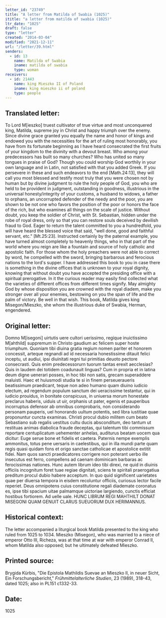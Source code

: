 ```yaml
---
letter_id: "23749"
title: "A letter from Matilda of Swabia (1025)"
ititle: "a letter from matilda of swabia (1025)"
ltr_date: "1025"
draft: false
type: "letter"
created: "2014-03-04"
modified: "2021-12-11"
url: "/letter/39.html"
senders:
  - id: 13
    name: Matilda of Swabia
    iname: matilda of swabia
    type: woman
receivers:
  - id: 21443
    name: king Mieszko II of Poland
    iname: king mieszko ii of poland
    type: people
---
```

<h2> Translated letter:</h2>To Lord M[ieszko] truest cultivator of true virtue and most unconquered king, Matilda, supreme joy in Christ and happy triumph over the enemy.
Since divine grace granted you equally the name and honor of kings and endowed you with the necessities for the art of ruling most honorably, you have from its fortunate beginning as I have heard consecrated the first fruits of your kingdom to the divinity with a devout breast.
Who among your predecessors has built so many churches?  Who has united so many tongues in praise of God?  Though you could worship God worthily in your own language and in Latin, not satisfied with that you added Greek.  If you persevere in these and such endeavors to the end [Math.24:13], they will call you most blessed and testify most truly that you were chosen not by human but by divine judgment to rule the holy people of God, you who are held to be provident in judgment, outstanding in goodness, illustrious in the universal honesty/integrity of your customs, a husband to widows, a father to orphans, an uncorrupted defender of the needy and the poor, you are shown to be not one who favors the position of the poor or honors the face of the rich, but who examines all things on the scale of justice.  Without doubt, you keep the soldier of Christ, with St. Sebastian, hidden under the robe of royal dress, only so that you can restore souls deceived by devilish fraud to God.   Eager to return the talent committed to you a hundredfold, you will have heard the blessed voice that said, "well done, good and faithful servant, etc." [Mt.25:23].  Instructed certainly by the paternal example, you have turned almost completely to heavenly things, who in that part of the world where you reign are like a fountain and source of holy catholic and apostolic faith.  For those whom the holy preachers were not able to correct by word, he compelled with the sword, bringing barbarous and ferocious nations to the lord's supper.
I have addressed this book to you in case there is something in the divine offices that is unknown to your royal dignity, knowing that without doubt you have accepted the presiding office with a spiritual prerogative.  In it the curious reader may easily find collected what the varieties of different offices from different times signify.  May almighty God by whose disposition you are crowned with the royal diadem, make you stronger over all your enemies, bestowing on you the span of life and the palm of victory.
Be well in that wish.
This book, Matilda gives king Misegon/Mieszko, she whom the illustrious duke of Swabia, Herman, engendered.
<h2 class="mt-4"> Original letter:</h2>Domno M[isegoni] uirtutis uere cultori uerissimo, regique inuictissimo M[ahthild] suppremum in Christo gaudium ac felicem super hoste triumphum.
Quoniam tibi diuina gratia regium nomen pariter et honorem concessit, arteque regnandi ad id necessaria honestissime ditauit felici inceptu, ut audiui, ipsi diuinitati regni tui primitias deuoto pectore consecrasti.
Quis enim predecessorurn tuorum tantas erexit aecclesias? Quis in laudem dei totidem coadunauit linguas? Cum in propria et in latina deum digne uenerari posses, in hoc tibi non satis, grecam superaddere maluisti. Haec et huiusmodi studia te si in finem perseueraueris beatissimum praedicant, teque non adeo humano quam diuino iudicio electum, ad regendum populum sanctum dei ueracissime testantur, qui in iudicio prouidus, in bonitate conspicuus, in uniuersa morum honestate preclarus haberis, uiduis ut uir, orphanis ut pater, egenis et pauperibus incorruptus defensor ab omnibus comprobaris, non considerando personam pauperis, uel honorando uultum potentis,  sed libra iustitiae quae proponuntur cuncta examinas. Christi procul dubio militem cum beato Sebastiano sub regalis uestitus cultu ducis absconditum, deo tantum ut restituas animas diabolica fraude deceptas, qui talentum tibi commissum reportare centuplicatum uehementer anhelas, auditurus beatam uocem qua dicitur: Euge serue bone et fidelis et caetera.  Paternis nempe exemplis ammonitus, totus pene uersaris in caelestibus, qui in illa mundi parte quam regis quasi quidam fons et origo sanctae catholicae et apostolice extitit fidei. Nam quos sancti praedicatores corrigere non poterant uerbo ille insecutus est ferro, compellens ad caenam dominicam barbaras ac ferocissimas nationes.
Hunc autem librum ideo tibi direxi, ne quid in diuinis officiis incognitum foret tuae regiae dignitati, sciens te spiritali praerogatiua preditum procul dubio habere acceptum. In quo quid significent uarietates quae per diuersa tempora in eisdem recoluntur officiis, curiosus lector facile reperiet. Deus omnipotens cuius constitutione regali diademate coronatus es, ipse tibi spacium uitae palmamque uictoriae largiendo, cunctis efficiat hostibus fortiorem.
Ad uelle uale.
HUNC LIBRUM REGI MAHTHILT DONAT MISEGONI QUAM GENUIT CLARUS SUEUORUM DUX HERIMANNUS.
<h2 class="mt-4"> Historical context:</h2>The letter accompanied a liturgical book Matilda presented to the king who ruled from 1025 to 1034.  Mieszko (Misegon), who was married to a niece of emperor Otto III, Richeza, was at that time at war with emperor Conrad II, whom Matilda also opposed; but he ultimately defeated Mieszko.
<h2 class="mt-4"> Printed source:</h2><p>Brygida Kürbis, "Die Epistola Mathildis Suevae an Mieszko II, in neuer Sicht, Ein Forschungsbericht," <em>Frühmittelalterliche Studien</em>, 23 (1989), 318-43, dated 1025; also in PL151 c1332-33.</p><h2 class="mt-4"> Date:</h2>1025